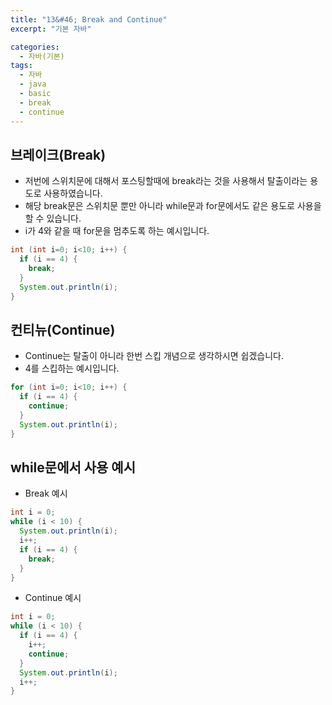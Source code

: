 ```yaml
---
title: "13&#46; Break and Continue"
excerpt: "기본 자바"

categories:
  - 자바(기본)
tags:
  - 자바
  - java
  - basic
  - break
  - continue
---
```


## 브레이크(Break)
- 저번에 스위치문에 대해서 포스팅할때에 break라는 것을 사용해서 탈출이라는 용도로 사용하였습니다.
- 해당 break문은 스위치문 뿐만 아니라 while문과 for문에서도 같은 용도로 사용을 할 수 있습니다.
- i가 4와 같을 때 for문을 멈추도록 하는 예시입니다.
```java
int (int i=0; i<10; i++) {
  if (i == 4) {
    break;
  }
  System.out.println(i);
}
```

## 컨티뉴(Continue)
- Continue는 탈출이 아니라 한번 스킵 개념으로 생각하시면 쉽겠습니다.
- 4를 스킵하는 예시입니다.
```java
for (int i=0; i<10; i++) {
  if (i == 4) {
    continue;
  }
  System.out.println(i);
}
```

## while문에서 사용 예시
- Break 예시
```java
int i = 0;
while (i < 10) {
  System.out.println(i);
  i++;
  if (i == 4) {
    break;
  }
}
```
- Continue 예시
```java
int i = 0;
while (i < 10) {
  if (i == 4) {
    i++;
    continue;
  }
  System.out.println(i);
  i++;
}
```
